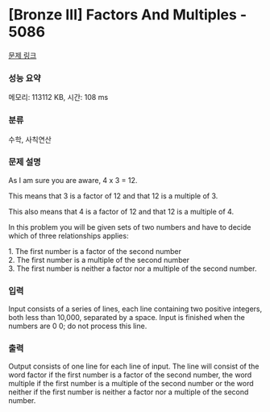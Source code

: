 # [Bronze III] Factors And Multiples - 5086 

[문제 링크](https://www.acmicpc.net/problem/5086) 

### 성능 요약

메모리: 113112 KB, 시간: 108 ms

### 분류

수학, 사칙연산

### 문제 설명

<p>As I am sure you are aware, 4 x 3 = 12. </p>

<p>This means that 3 is a factor of 12 and that 12 is a multiple of 3. </p>

<p>This also means that 4 is a factor of 12 and that 12 is a multiple of 4. </p>

<p>In this problem you will be given sets of two numbers and have to decide which of three relationships applies: </p>

<p>1. The first number is a factor of the second number <br>
2. The first number is a multiple of the second number <br>
3. The first number is neither a factor nor a multiple of the second number.</p>

### 입력 

 <p>Input consists of a series of lines, each line containing two positive integers, both less than 10,000, separated by a space. Input is finished when the numbers are 0 0; do not process this line. </p>

### 출력 

 <p>Output consists of one line for each line of input. The line will consist of the word factor if the first number is a factor of the second number, the word multiple if the first number is a multiple of the second number or the word neither if the first number is neither a factor nor a multiple of the second number. </p>

